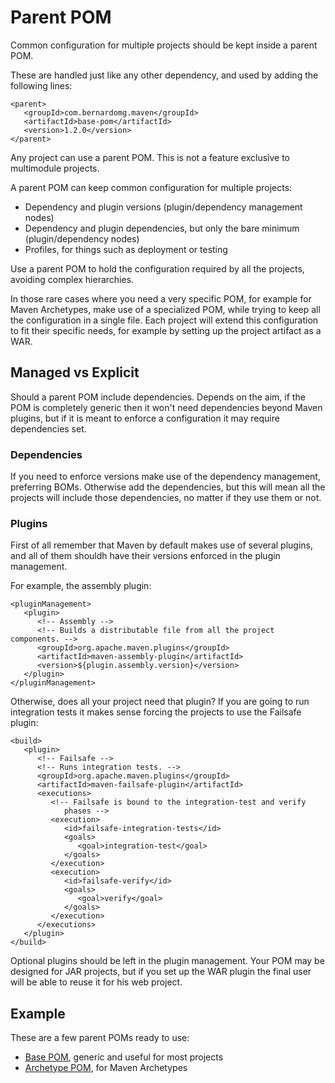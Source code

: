 # Parent POM

Common configuration for multiple projects should be kept inside a parent POM.

These are handled just like any other dependency, and used by adding the following lines:

```markup
<parent>
   <groupId>com.bernardomg.maven</groupId>
   <artifactId>base-pom</artifactId>
   <version>1.2.0</version>
</parent>
```

Any project can use a parent POM. This is not a feature exclusive to multimodule projects.

A parent POM can keep common configuration for multiple projects:

* Dependency and plugin versions \(plugin/dependency management nodes\)
* Dependency and plugin dependencies, but only the bare minimum \(plugin/dependency nodes\)
* Profiles, for things such as deployment or testing

Use a parent POM to hold the configuration required by all the projects, avoiding complex hierarchies.

In those rare cases where you need a very specific POM, for example for Maven Archetypes, make use of a specialized POM, while trying to keep all the configuration in a single file. Each project will extend this configuration to fit their specific needs, for example by setting up the project artifact as a WAR.

## Managed vs Explicit

Should a parent POM include dependencies. Depends on the aim, if the POM is completely generic then it won't need dependencies beyond Maven plugins, but if it is meant to enforce a configuration it may require dependencies set.

### Dependencies

If you need to enforce versions make use of the dependency management, preferring BOMs. Otherwise add the dependencies, but this will mean all the projects will include those dependencies, no matter if they use them or not.

### Plugins

First of all remember that Maven by default makes use of several plugins, and all of them shouldh have their versions enforced in the plugin management.

For example, the assembly plugin:

```markup
<pluginManagement>
   <plugin>
      <!-- Assembly -->
      <!-- Builds a distributable file from all the project components. -->
      <groupId>org.apache.maven.plugins</groupId>
      <artifactId>maven-assembly-plugin</artifactId>
      <version>${plugin.assembly.version}</version>
   </plugin>
</pluginManagement>
```

Otherwise, does all your project need that plugin? If you are going to run integration tests it makes sense forcing the projects to use the Failsafe plugin:

```markup
<build>
   <plugin>
      <!-- Failsafe -->
      <!-- Runs integration tests. -->
      <groupId>org.apache.maven.plugins</groupId>
      <artifactId>maven-failsafe-plugin</artifactId>
      <executions>
         <!-- Failsafe is bound to the integration-test and verify 
            phases -->
         <execution>
            <id>failsafe-integration-tests</id>
            <goals>
               <goal>integration-test</goal>
            </goals>
         </execution>
         <execution>
            <id>failsafe-verify</id>
            <goals>
               <goal>verify</goal>
            </goals>
         </execution>
      </executions>
   </plugin>
</build>
```

Optional plugins should be left in the plugin management. Your POM may be designed for JAR projects, but if you set up the WAR plugin the final user will be able to reuse it for his web project.

## Example

These are a few parent POMs ready to use:

* [Base POM](https://github.com/Bernardo-MG/base-pom), generic and useful for most projects
* [Archetype POM](https://github.com/Bernardo-MG/archetype-pom), for Maven Archetypes


